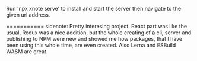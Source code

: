 Run 'npx xnote serve' to install and start the server then navigate to the given url address.

===========
sidenote: Pretty interesing project. React part was like the usual, Redux was a nice addition, but the whole creating of a cli, server and publishing to NPM were new and showed me how packages, that I have been using this whole time, are even created.
Also Lerna and ESBuild WASM are great. 
